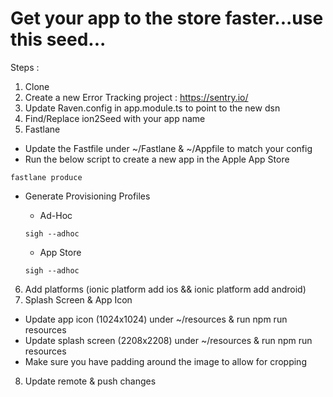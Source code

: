 # Get your app to the store faster...use this seed...

Steps :

1. Clone 
2. Create a new Error Tracking project : https://sentry.io/
3. Update Raven.config in app.module.ts to point to the new dsn
4. Find/Replace ion2Seed with your app name
5. Fastlane

  * Update the Fastfile under ~/Fastlane & ~/Appfile to match your config
  * Run the below script to create a new app in the Apple App Store
  
  ```
  fastlane produce
  ```
  * Generate Provisioning Profiles
    * Ad-Hoc
 
    ```
    sigh --adhoc
    ```
    
    * App Store
    
    ```
    sigh --adhoc
    ```
   
    
6. Add platforms (ionic platform add ios && ionic platform add android)
7. Splash Screen & App Icon

  * Update app icon (1024x1024) under ~/resources & run npm run resources
  * Update splash screen (2208x2208) under ~/resources & run npm run resources
  * Make sure you have padding around the image to allow for cropping
  
8. Update remote & push changes

